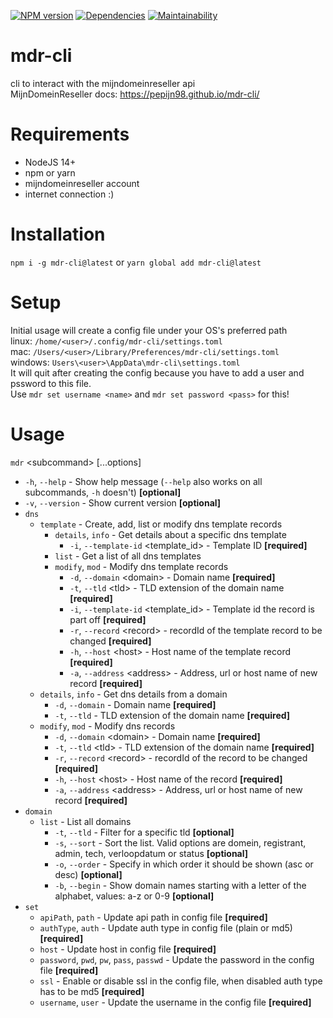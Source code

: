 [![NPM version](https://img.shields.io/npm/v/mdr-cli.svg?maxAge=3600)](https://www.npmjs.com/package/mdr-cli)
[![Dependencies](https://img.shields.io/david/Pepijn98/mdr-cli.svg?maxAge=3600)](https://david-dm.org/Pepijn98/mdr-cli)
[![Maintainability](https://api.codeclimate.com/v1/badges/3c1c66ead828f566b0b7/maintainability)](https://codeclimate.com/github/Pepijn98/mdr-cli/maintainability)

# mdr-cli
cli to interact with the mijndomeinreseller api \
MijnDomeinReseller docs: https://pepijn98.github.io/mdr-cli/

# Requirements
- NodeJS 14+
- npm or yarn
- mijndomeinreseller account
- internet connection :)

# Installation
`npm i -g mdr-cli@latest` or `yarn global add mdr-cli@latest`

# Setup
Initial usage will create a config file under your OS's preferred path \
linux: `/home/<user>/.config/mdr-cli/settings.toml` \
mac: `/Users/<user>/Library/Preferences/mdr-cli/settings.toml` \
windows: `Users\<user>\AppData\mdr-cli\settings.toml` \
It will quit after creating the config because you have to add a user and pssword to this file. \
Use `mdr set username <name>` and `mdr set password <pass>` for this!

# Usage
`mdr` \<subcommand\> [...options]
- `-h`, `--help` - Show help message (`--help` also works on all subcommands, `-h` doesn't) **[optional]**
- `-v`, `--version` - Show current version **[optional]**
- `dns`
    - `template` - Create, add, list or modify dns template records
        - `details`, `info` - Get details about a specific dns template
            - `-i`, `--template-id` \<template_id\> - Template ID **[required]**
        - `list` - Get a list of all dns templates
        - `modify`, `mod` - Modify dns template records
            - `-d`, `--domain` \<domain\>   - Domain name **[required]**
            - `-t`, `--tld` \<tld\>         - TLD extension of the domain name **[required]**
            - `-i`, `--template-id` \<template_id\> - Template id the record is part off **[required]**
            - `-r`, `--record` \<record\>   - recordId of the template record to be changed **[required]**
            - `-h`, `--host` \<host\>       - Host name of the template record **[required]**
            - `-a`, `--address` \<address\> - Address, url or host name of new record **[required]**
    - `details`, `info` - Get dns details from a domain
        - `-d`, `--domain` <domain>     - Domain name **[required]**
        - `-t`, `--tld` <tld>           - TLD extension of the domain name **[required]**
    - `modify`, `mod`  - Modify dns records
        - `-d`, `--domain` \<domain\>   - Domain name **[required]**
        - `-t`, `--tld` \<tld\>         - TLD extension of the domain name **[required]**
        - `-r`, `--record` \<record\>   - recordId of the record to be changed **[required]**
        - `-h`, `--host` \<host\>       - Host name of the record **[required]**
        - `-a`, `--address` \<address\> - Address, url or host name of new record **[required]**
- `domain`
    - `list` - List all domains
        - `-t`, `--tld`   - Filter for a specific tld **[optional]**
        - `-s`, `--sort`  - Sort the list. Valid options are domein, registrant, admin, tech, verloopdatum or status **[optional]**
        - `-o`, `--order` - Specify in which order it should be shown (asc or desc) **[optional]**
        - `-b`, `--begin` - Show domain names starting with a letter of the alphabet, values: a-z or 0-9 **[optional]**
- `set`
    - `apiPath`, `path`                         - Update api path in config file **[required]**
    - `authType`, `auth`                        - Update auth type in config file (plain or md5) **[required]**
    - `host`                                    - Update host in config file **[required]**
    - `password`, `pwd`, `pw`, `pass`, `passwd` - Update the password in the config file **[required]**
    - `ssl`                                     - Enable or disable ssl in the config file, when disabled auth type has to be md5 **[required]**
    - `username`, `user`                        - Update the username in the config file **[required]**
